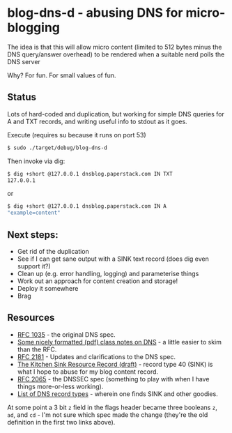 # blog-dns-d - abusing DNS for micro-blogging

The idea is that this will allow micro content (limited to 512 bytes minus the DNS query/answer
overhead) to be rendered when a suitable nerd polls the DNS server

Why? For fun. For small values of fun.

## Status

Lots of hard-coded and duplication, but working for simple
DNS queries for A and TXT records, and writing useful
info to stdout as it goes.

Execute (requires su because it runs on port 53)
```bash
$ sudo ./target/debug/blog-dns-d 
```

Then invoke via dig:
```bash
$ dig +short @127.0.0.1 dnsblog.paperstack.com IN TXT
127.0.0.1
```
or
```bash
$ dig +short @127.0.0.1 dnsblog.paperstack.com IN A
"example=content"
```

## Next steps:

  * Get rid of the duplication
  * See if I can get sane output with a SINK text record (does dig even support it?)
  * Clean up (e.g. error handling, logging) and parameterise things
  * Work out an approach for content creation and storage!
  * Deploy it somewhere
  * Brag

## Resources

  * [RFC 1035](https://www.ietf.org/rfc/rfc1035.txt) - the original DNS spec.
  * [Some nicely formatted (pdf) class notes on DNS](https://mislove.org/teaching/cs4700/spring11/handouts/project1-primer.pdf) - a little easier to skim than the RFC.
  * [RFC 2181](https://datatracker.ietf.org/doc/html/rfc2181) - Updates and clarifications to the DNS spec.
  * [The Kitchen Sink Resource Record (draft)](https://www.ietf.org/archive/id/draft-eastlake-kitchen-sink-02.txt) - record type 40 (SINK) is what I hope to abuse for my blog content record.
  * [RFC 2065](https://datatracker.ietf.org/doc/html/rfc2065) - the DNSSEC spec (something to play with when I have things more-or-less working).
  * [List of DNS record types](https://en.wikipedia.org/wiki/List_of_DNS_record_types) - wherein one finds SINK and other goodies.

At some point a 3 bit `z` field in the flags header became three booleans `z`, `ad`, and `cd` - I'm not sure which spec made the change (they're the old definition in the first two links above).


